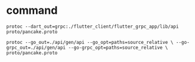# command
`protoc --dart_out=grpc:./flutter_client/flutter_grpc_app/lib/api proto/pancake.proto`

`
protoc --go_out=./api/gen/api --go_opt=paths=source_relative \
    --go-grpc_out=./api/gen/api --go-grpc_opt=paths=source_relative \
    proto/pancake.proto
`
